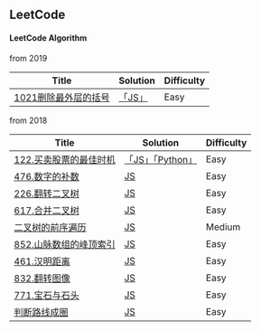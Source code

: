 

## LeetCode

#### LeetCode Algorithm

from 2019

| Title |    Solution    | Difficulty |
| ---         | ---      | ---        |
| [1021删除最外层的括号](https://leetcode-cn.com/problems/remove-outermost-parentheses/)    |  [「JS」]( /algorithm/js/1021-remove-outermost-parentheses.js)    | Easy       |

from 2018

| Title |    Solution    | Difficulty |
| ---         | ---      | ---        |
| [122.买卖股票的最佳时机](https://leetcode-cn.com/problems/best-time-to-buy-and-sell-stock-ii/description/)   | [「JS」]( /algorithm/js/best-time-sell-stock.js)[「Python」]( /algorithm/python/best-time-sell-stock.js)   | Easy    |
| [476.数字的补数](https://leetcode-cn.com/problems/number-complement/description/)    | [JS]( /algorithm/js/numberComplement.js)  | Easy   |
| [226.翻转二叉树](https://leetcode-cn.com/problems/invert-binary-tree/description/)    | [JS]( /algorithm/js/invertBinaryTree.js)  | Easy   |
| [617.合并二叉树](https://leetcode-cn.com/problems/merge-two-binary-trees/description/)    | [JS]( /algorithm/js/mergeBinaryTree.js)   | Easy    |
| [二叉树的前序遍历](https://leetcode-cn.com/problems/binary-tree-preorder-traversal/description/)     | [JS]( /algorithm/js/binaryTreePreOrder.js)    | Medium    |
| [852.山脉数组的峰顶索引](https://leetcode-cn.com/problems/peak-index-in-a-mountain-array/description/)   | [JS]( /algorithm/js/peakIndexMountain.js)     | Easy       |
| [461.汉明距离](https://leetcode-cn.com/problems/hamming-distance/description/)     | [JS]( /algorithm/js/Hanming-distance.js)       | Easy       |
| [832.翻转图像](https://leetcode-cn.com/problems/flipping-an-image/description/)     | [JS]( /algorithm/js/Flipping-an-image.js)        | Easy       |
| [771.宝石与石头](https://leetcode-cn.com/problems/jewels-and-stones/description/)   | [JS]( /algorithm/js/%E5%AE%9D%E7%9F%B3%E4%B8%8E%E7%9F%B3%E5%A4%B4and%20Moving%20Zeros%20To%20The%20End.md)       | Easy       |
| [判断路线成圈](https://leetcode-cn.com/problems/judge-route-circle/description/) | [JS]( /algorithm/js/%E5%88%A4%E6%96%AD%E8%B7%AF%E7%BA%BF%E6%88%90%E5%9C%88.md)      | Easy       |
